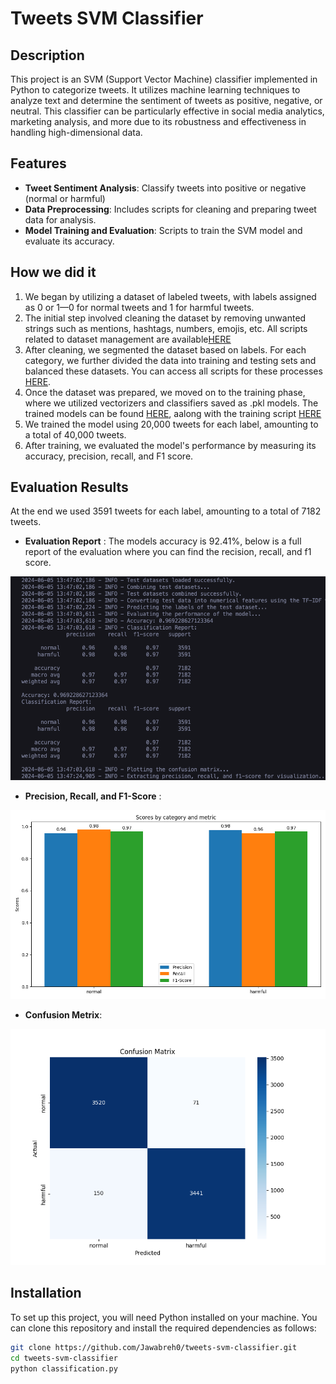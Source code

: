 # Tweets SVM Classifier

## Description
This project is an SVM (Support Vector Machine) classifier implemented in Python to categorize tweets. It utilizes machine learning techniques to analyze text and determine the sentiment of tweets as positive, negative, or neutral. This classifier can be particularly effective in social media analytics, marketing analysis, and more due to its robustness and effectiveness in handling high-dimensional data.


## Features
- **Tweet Sentiment Analysis**: Classify tweets into positive or negative (normal or harmful)
- **Data Preprocessing**: Includes scripts for cleaning and preparing tweet data for analysis.
- **Model Training and Evaluation**: Scripts to train the SVM model and evaluate its accuracy.

## How we did it 

1. We began by utilizing a dataset of labeled tweets, with labels assigned as 0 or 1—0 for normal tweets and 1 for harmful tweets.
2. The initial step involved cleaning the dataset by removing unwanted strings such as mentions, hashtags, numbers, emojis, etc. All scripts related to dataset management are available[HERE](manage_dataset/)
3. After cleaning, we segmented the dataset based on labels. For each category, we further divided the data into training and testing sets and balanced these datasets. You can access all scripts for these processes [HERE](manage_dataset/).
4. Once the dataset was prepared, we moved on to the training phase, where we utilized vectorizers and classifiers saved as .pkl models. The trained models can be found [HERE](trained_models/), aalong with the training script [HERE](train.py)
5. We trained the model using 20,000 tweets for each label, amounting to a total of 40,000 tweets.
6. After training, we evaluated the model's performance by measuring its accuracy, precision, recall, and F1 score.
   
## Evaluation Results
 At the end we used 3591 tweets for each label, amounting to a total of 7182 tweets. 

- **Evaluation Report** : The models accuracy is 92.41%, below is a full report of the evaluation where you can find the recision, recall, and f1 score.

![evaluation/evaluation-report.png](evaluation/evaluation-report.png)


- **Precision, Recall, and F1-Score** :
  
![evaluation/precision-recall-f1.png](evaluation/precision-recall-f1.png)

- **Confusion Metrix**:
  
![evaluation/confusion-metrix.png](evaluation/confusion-metrix.png)

## Installation

To set up this project, you will need Python installed on your machine. You can clone this repository and install the required dependencies as follows:

```bash
git clone https://github.com/Jawabreh0/tweets-svm-classifier.git
cd tweets-svm-classifier
python classification.py
```

